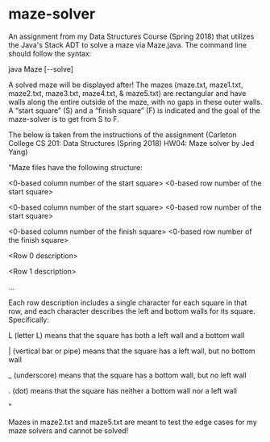 # maze-solver
An assignment from my Data Structures Course (Spring 2018) that utilizes the Java's Stack ADT to solve a maze via Maze.java. The command line should follow the syntax: 

java Maze <mazeFile> [--solve]
 
A solved maze will be displayed after! The mazes (maze.txt, maze1.txt, maze2.txt, maze3.txt, maze4.txt, & maze5.txt) are rectangular and have walls along the entire outside of the maze, with no gaps in these outer walls. A “start square” (S) and a “finish square” (F) is indicated and the goal of the maze-solver is to get from S to F.

The below is taken from the instructions of the assignment (Carleton College CS 201: Data Structures (Spring 2018)
HW04: Maze solver by Jed Yang)

"Maze files have the following structure:


<Number of columns> <Number of rows>
 

 
<0-based column number of the start square> <0-based row number of the start square> 

<Number of columns> <Number of rows>
 
<0-based column number of the start square> <0-based row number of the start square> 

<0-based column number of the finish square> <0-based row number of the finish square> 

<Row 0 description>

<Row 1 description>

...

Each row description includes a single character for each square in that row, and each character describes the left and bottom walls for its square. Specifically:

L (letter L) means that the square has both a left wall and a bottom wall

| (vertical bar or pipe) means that the square has a left wall, but no bottom wall

_ (underscore) means that the square has a bottom wall, but no left wall

. (dot) means that the square has neither a bottom wall nor a left wall

"

Mazes in maze2.txt and maze5.txt are meant to test the edge cases for my maze solvers and cannot be solved! 

